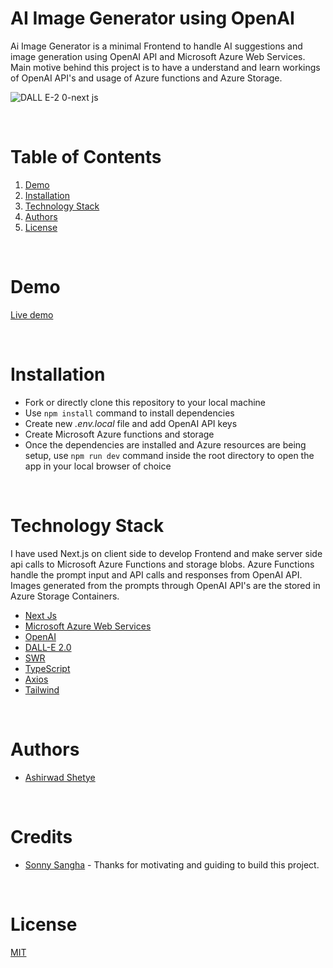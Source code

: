 # AI Image Generator using OpenAI

Ai Image Generator is a minimal Frontend to handle AI suggestions and image generation using OpenAI API and Microsoft Azure Web Services. 
<br/>
Main motive behind this project is to have a understand and learn workings of OpenAI API's and usage of Azure functions and Azure Storage.

![DALL E-2 0-next js](https://user-images.githubusercontent.com/99337222/228240917-7cd3fcc3-a42a-4031-af9d-82af880658e9.png)

<br/>

# Table of Contents

1. [Demo](#demo)
2. [Installation](#installation)
3. [Technology Stack](#technology-stack)
4. [Authors](#authors)
5. [License](#license)

<br/>

# Demo

[Live demo](https://dall-e-2-0-image-generator.vercel.app/)

<br/>

# Installation

- Fork or directly clone this repository to your local machine
- Use `npm install` command to install dependencies
- Create new _.env.local_ file and add OpenAI API keys
- Create Microsoft Azure functions and storage
- Once the dependencies are installed and Azure resources are being setup, use `npm run dev` command inside the root directory to open the app in your local browser of choice

<br/>

# Technology Stack

I have used Next.js on client side to develop Frontend and make server side api calls to Microsoft Azure Functions and storage blobs. Azure Functions handle the prompt input and API calls and responses from OpenAI API. Images generated from the prompts through OpenAI API's are the stored in Azure Storage Containers.

- [Next Js](https://nextjs.org/)
- [Microsoft Azure Web Services](https://azure.microsoft.com/en-us/)
- [OpenAI](https://openai.com/)
- [DALL-E 2.0](https://openai.com/product/dall-e-2)
- [SWR](https://swr.vercel.app/)
- [TypeScript](https://www.typescriptlang.org/)
- [Axios](https://axios-http.com/docs/intro)
- [Tailwind](https://tailwindcss.com/)

<br/>

# Authors

- [Ashirwad Shetye](https://github.com/Ashirwad-Shetye)

<br/>

# Credits

- [Sonny Sangha](https://github.com/Ashirwad-Shetye) - Thanks for motivating and guiding to build this project.

<br/>

# License

[MIT](https://opensource.org/licenses/MIT)

